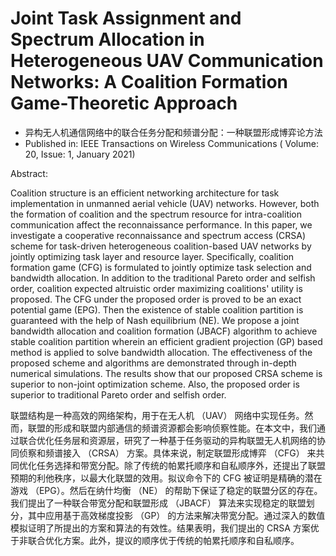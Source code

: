 # Joint Task Assignment and Spectrum Allocation in Heterogeneous UAV Communication Networks: A Coalition Formation Game-Theoretic Approach

- 异构无人机通信网络中的联合任务分配和频谱分配：一种联盟形成博弈论方法
- Published in: IEEE Transactions on Wireless Communications ( Volume: 20, Issue: 1, January 2021)

Abstract: 

Coalition structure is an efficient networking architecture for task implementation in unmanned aerial vehicle (UAV) networks. However, both the formation of coalition and the spectrum resource for intra-coalition communication affect the reconnaissance performance. In this paper, we investigate a cooperative reconnaissance and spectrum access (CRSA) scheme for task-driven heterogeneous coalition-based UAV networks by jointly optimizing task layer and resource layer. Specifically, coalition formation game (CFG) is formulated to jointly optimize task selection and bandwidth allocation. In addition to the traditional Pareto order and selfish order, coalition expected altruistic order maximizing coalitions' utility is proposed. The CFG under the proposed order is proved to be an exact potential game (EPG). Then the existence of stable coalition partition is guaranteed with the help of Nash equilibrium (NE). We propose a joint bandwidth allocation and coalition formation (JBACF) algorithm to achieve stable coalition partition wherein an efficient gradient projection (GP) based method is applied to solve bandwidth allocation. The effectiveness of the proposed scheme and algorithms are demonstrated through in-depth numerical simulations. The results show that our proposed CRSA scheme is superior to non-joint optimization scheme. Also, the proposed order is superior to traditional Pareto order and selfish order.

联盟结构是一种高效的网络架构，用于在无人机 （UAV） 网络中实现任务。然而，联盟的形成和联盟内部通信的频谱资源都会影响侦察性能。在本文中，我们通过联合优化任务层和资源层，研究了一种基于任务驱动的异构联盟无人机网络的协同侦察和频谱接入 （CRSA） 方案。具体来说，制定联盟形成博弈 （CFG） 来共同优化任务选择和带宽分配。除了传统的帕累托顺序和自私顺序外，还提出了联盟预期的利他秩序，以最大化联盟的效用。拟议命令下的 CFG 被证明是精确的潜在游戏 （EPG）。然后在纳什均衡 （NE） 的帮助下保证了稳定的联盟分区的存在。我们提出了一种联合带宽分配和联盟形成 （JBACF） 算法来实现稳定的联盟划分，其中应用基于高效梯度投影 （GP） 的方法来解决带宽分配。通过深入的数值模拟证明了所提出的方案和算法的有效性。结果表明，我们提出的 CRSA 方案优于非联合优化方案。此外，提议的顺序优于传统的帕累托顺序和自私顺序。
